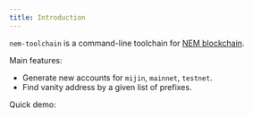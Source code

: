 ```yaml
---
title: Introduction
---
```


`nem-toolchain` is a command-line toolchain for [NEM blockchain](https://nem.io).

Main features:

* Generate new accounts for `mijin`, `mainnet`, `testnet`.
* Find vanity address by a given list of prefixes.

Quick demo:

<script type="text/javascript" src="https://asciinema.org/a/140958.js" id="asciicast-140958" data-speed="3" async></script>
